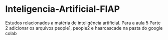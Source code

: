 # Inteligencia-Artificial-FIAP
Estudos relacionados a matéria de inteligência artificial. Para a aula 5 Parte 2 adicionar os arquivos people1, people2 e haarcascade na pasta do google colab
